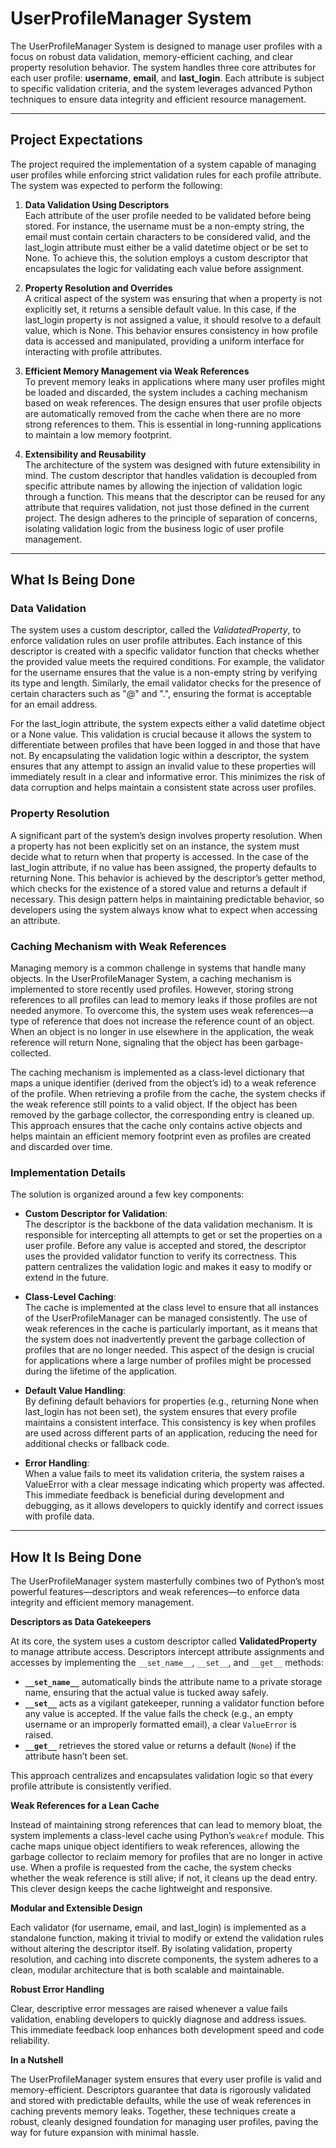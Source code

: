 

# UserProfileManager System

The UserProfileManager System is designed to manage user profiles with a focus on robust data validation, memory-efficient caching, and clear property resolution behavior. The system handles three core attributes for each user profile: **username**, **email**, and **last_login**. Each attribute is subject to specific validation criteria, and the system leverages advanced Python techniques to ensure data integrity and efficient resource management.

---

## Project Expectations

The project required the implementation of a system capable of managing user profiles while enforcing strict validation rules for each profile attribute. The system was expected to perform the following:

1. **Data Validation Using Descriptors**  
   Each attribute of the user profile needed to be validated before being stored. For instance, the username must be a non-empty string, the email must contain certain characters to be considered valid, and the last_login attribute must either be a valid datetime object or be set to None. To achieve this, the solution employs a custom descriptor that encapsulates the logic for validating each value before assignment.

2. **Property Resolution and Overrides**  
   A critical aspect of the system was ensuring that when a property is not explicitly set, it returns a sensible default value. In this case, if the last_login property is not assigned a value, it should resolve to a default value, which is None. This behavior ensures consistency in how profile data is accessed and manipulated, providing a uniform interface for interacting with profile attributes.

3. **Efficient Memory Management via Weak References**  
   To prevent memory leaks in applications where many user profiles might be loaded and discarded, the system includes a caching mechanism based on weak references. The design ensures that user profile objects are automatically removed from the cache when there are no more strong references to them. This is essential in long-running applications to maintain a low memory footprint.

4. **Extensibility and Reusability**  
   The architecture of the system was designed with future extensibility in mind. The custom descriptor that handles validation is decoupled from specific attribute names by allowing the injection of validation logic through a function. This means that the descriptor can be reused for any attribute that requires validation, not just those defined in the current project. The design adheres to the principle of separation of concerns, isolating validation logic from the business logic of user profile management.

---

## What Is Being Done

### Data Validation

The system uses a custom descriptor, called the *ValidatedProperty*, to enforce validation rules on user profile attributes. Each instance of this descriptor is created with a specific validator function that checks whether the provided value meets the required conditions. For example, the validator for the username ensures that the value is a non-empty string by verifying its type and length. Similarly, the email validator checks for the presence of certain characters such as "@" and ".", ensuring the format is acceptable for an email address.

For the last_login attribute, the system expects either a valid datetime object or a None value. This validation is crucial because it allows the system to differentiate between profiles that have been logged in and those that have not. By encapsulating the validation logic within a descriptor, the system ensures that any attempt to assign an invalid value to these properties will immediately result in a clear and informative error. This minimizes the risk of data corruption and helps maintain a consistent state across user profiles.

### Property Resolution

A significant part of the system’s design involves property resolution. When a property has not been explicitly set on an instance, the system must decide what to return when that property is accessed. In the case of the last_login attribute, if no value has been assigned, the property defaults to returning None. This behavior is achieved by the descriptor’s getter method, which checks for the existence of a stored value and returns a default if necessary. This design pattern helps in maintaining predictable behavior, so developers using the system always know what to expect when accessing an attribute.

### Caching Mechanism with Weak References

Managing memory is a common challenge in systems that handle many objects. In the UserProfileManager System, a caching mechanism is implemented to store recently used profiles. However, storing strong references to all profiles can lead to memory leaks if those profiles are not needed anymore. To overcome this, the system uses weak references—a type of reference that does not increase the reference count of an object. When an object is no longer in use elsewhere in the application, the weak reference will return None, signaling that the object has been garbage-collected.

The caching mechanism is implemented as a class-level dictionary that maps a unique identifier (derived from the object’s id) to a weak reference of the profile. When retrieving a profile from the cache, the system checks if the weak reference still points to a valid object. If the object has been removed by the garbage collector, the corresponding entry is cleaned up. This approach ensures that the cache only contains active objects and helps maintain an efficient memory footprint even as profiles are created and discarded over time.

### Implementation Details

The solution is organized around a few key components:

- **Custom Descriptor for Validation**:  
  The descriptor is the backbone of the data validation mechanism. It is responsible for intercepting all attempts to get or set the properties on a user profile. Before any value is accepted and stored, the descriptor uses the provided validator function to verify its correctness. This pattern centralizes the validation logic and makes it easy to modify or extend in the future.

- **Class-Level Caching**:  
  The cache is implemented at the class level to ensure that all instances of the UserProfileManager can be managed consistently. The use of weak references in the cache is particularly important, as it means that the system does not inadvertently prevent the garbage collection of profiles that are no longer needed. This aspect of the design is crucial for applications where a large number of profiles might be processed during the lifetime of the application.

- **Default Value Handling**:  
  By defining default behaviors for properties (e.g., returning None when last_login has not been set), the system ensures that every profile maintains a consistent interface. This consistency is key when profiles are used across different parts of an application, reducing the need for additional checks or fallback code.

- **Error Handling**:  
  When a value fails to meet its validation criteria, the system raises a ValueError with a clear message indicating which property was affected. This immediate feedback is beneficial during development and debugging, as it allows developers to quickly identify and correct issues with profile data.

---
## How It Is Being Done

The UserProfileManager system masterfully combines two of Python’s most powerful features—descriptors and weak references—to enforce data integrity and efficient memory management.

**Descriptors as Data Gatekeepers**

At its core, the system uses a custom descriptor called **ValidatedProperty** to manage attribute access. Descriptors intercept attribute assignments and accesses by implementing the `__set_name__`, `__set__`, and `__get__` methods:

- **`__set_name__`** automatically binds the attribute name to a private storage name, ensuring that the actual value is tucked away safely.
- **`__set__`** acts as a vigilant gatekeeper, running a validator function before any value is accepted. If the value fails the check (e.g., an empty username or an improperly formatted email), a clear `ValueError` is raised.
- **`__get__`** retrieves the stored value or returns a default (`None`) if the attribute hasn’t been set.

This approach centralizes and encapsulates validation logic so that every profile attribute is consistently verified.

**Weak References for a Lean Cache**

Instead of maintaining strong references that can lead to memory bloat, the system implements a class-level cache using Python’s `weakref` module. This cache maps unique object identifiers to weak references, allowing the garbage collector to reclaim memory for profiles that are no longer in active use. When a profile is requested from the cache, the system checks whether the weak reference is still alive; if not, it cleans up the dead entry. This clever design keeps the cache lightweight and responsive.

**Modular and Extensible Design**

Each validator (for username, email, and last_login) is implemented as a standalone function, making it trivial to modify or extend the validation rules without altering the descriptor itself. By isolating validation, property resolution, and caching into discrete components, the system adheres to a clean, modular architecture that is both scalable and maintainable.

**Robust Error Handling**

Clear, descriptive error messages are raised whenever a value fails validation, enabling developers to quickly diagnose and address issues. This immediate feedback loop enhances both development speed and code reliability.

**In a Nutshell**

The UserProfileManager system ensures that every user profile is valid and memory-efficient. Descriptors guarantee that data is rigorously validated and stored with predictable defaults, while the use of weak references in caching prevents memory leaks. Together, these techniques create a robust, cleanly designed foundation for managing user profiles, paving the way for future expansion with minimal hassle.
